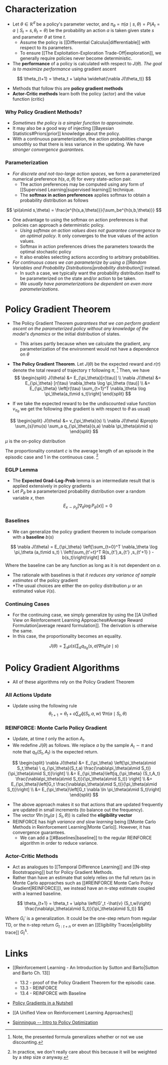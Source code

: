 # Characterization
* Let $\theta\in\mathbb{R}^d$ be a policy's parameter vector, and $\pi_\theta = \pi(a\mid s,\theta) = P(A_t=a\mid S_t=s, \theta_t = \theta)$ be the probability an action $a$ is taken given state $s$ and parameter $\theta$ at time $t$. 
	* Assume the policy is [[Differential Calculus|differentiable]] with respect to its parameters. 
	* To ensure [[The Exploitation-Exploration Trade-Off|exploration]], we generally require policies never become deterministic.
* The **performance** of a policy is calculated with respect to $J(\theta)$. *The goal is to maximize performance* using gradient ascent

$$
\theta_{t+1} = \theta_t + \alpha \widehat{\nabla J(\theta_t)}
$$

* Methods that follow this are **policy gradient methods**
* **Actor-Critic methods** learn both the policy (actor) and the value function (critic) 
### Why Policy Gradient Methods?
* *Sometimes the policy is a simpler function to approximate*.
* It may also be a good way of injecting [[Bayesian Statistics#Priors|prior]] knowledge about the policy.
* With a continuous parameterization, the action probabilities change smoothly so that there is less variance in the updating. We have *stronger convergence guarantees*. 
### Parameterization
* *For discrete and not-too-large action spaces*, we form a parameterized numerical preference $h(s,a,\theta)$ for every state-action pair.
	* The action preferences may be computed using any form of [[Supervised Learning|supervised learning]] technique.
	* The **softmax in action preferences** applies softmax to obtain a probability distribution as follows

$$
\pi(a\mid s,\theta) = \frac{e^{h(s,a,\theta)}}{\sum_be^{h(s,b,\theta)}}
$$

* One advantage to using the softmax  on action preferences is that policies can approach a deterministic policy.
	* *Using softmax on action values does not guarantee convergence to an optimal policy*. It only converges to the true values of the action values.
	* Softmax in action preferences drives the parameters towards the optimal stochastic policy
	* It also enables selecting actions according to arbitrary probabilities.
* *For continuous cases we can parameterize by using a [[Random Variables and Probability Distributions|probability distribution]]* instead.
	* In such a case, we typically want the probability distribution itself to be parameterized on the state  and/or action to be taken.
	* *We usually have parameterizations be dependent on even more parameterizations*.

# Policy Gradient Theorem
* The Policy Gradient Theorem *guarantees that we can perform gradient ascent on the parameterized policy without any knowledge of the model's dynamics* or the initial distribution of states.
	* This arises partly because when we calculate the gradient, any parameterization of the environment would not have a dependence on $\theta$

* **The Policy Gradient Theorem**. Let $J(\theta)$ be the expected reward and $r(\tau)$ denote the total reward of trajectory $\tau$ following $\pi$, [^2] Then, we have 
$$
\begin{split}
J(\theta) &= E_{\pi_\theta}[r(\tau)] \\ 
\nabla J(\theta) &=  E_{\pi_\theta} [r(\tau) \nabla_\theta \log \pi_\theta (\tau)] \\ 
&= E_{\pi_\theta} \left[r(\tau) \sum_{t=1}^T \nabla_\theta \log \pi_\theta(a_t\mid s_t)\right]
\end{split}
$$

* If we take the expected reward to be the undiscounted value function $v_{\pi_\theta}$ we get the following (the gradient is with respect to $\theta$ as usual)

$$
\begin{split}
J(\theta) &= v_{\pi_\theta}(s) \\ 
\nabla J(\theta) &\propto \sum_{s}\mu(s) \sum_a q_{\pi_\theta}(s,a) \nabla \pi_\theta(a\mid s)
\end{split}
$$

$\mu$ is the on-policy distribution

The proportionality constant $c$ is the average length of an episode in the episodic case and $1$ in the continuous case. [^1]

[^1]: In practice, we don't really care about this because it will be weighted by a step size $\alpha$ anyway.
[^2]: Note, the presented formula generalizes whether or not we use discounting.
### EGLP Lemma
* The **Expected Grad-Log-Prob** lemma is an intermediate result that is applied extensively in policy gradients
* Let $P_\theta$ be a parameterized probability distribution over a random variable $x$, then 
$$
E_{x\sim P_\theta} [\nabla_\theta \log P_\theta (x)] = 0
$$

### Baselines
* We can generalize the policy gradient theorem to include comparison with a **baseline** $b(s)$

$$
\nabla J(\theta) =  E_{\pi_\theta} \left[\sum_{t=0}^T \nabla_\theta \log \pi_\theta (a_t\mid s_t) \ \left(\sum_{t'=t}^T R(s_{t'},a_{t'} ,s_{t'+1} ) - b(s_t)\right)\right]
$$
Where the baseline can be any function as long as it is not dependent on $a$.
* The rationale with baselines is that *it reduces any variance of sample estimates* of the policy gradient
* *The usual choices are either the on-policy distribution $\mu$ or an estimated value $\hat{v}(s)$. 

### Continuing Cases
* For the continuing case, we simply generalize by using the [[A Unified View on Reinforcement Learning Approaches#Average Reward Formulation|average reward formulation]].  The derivation is otherwise the same. 
* In this case, the proportionality becomes an equality.

$$
J(\theta) = \sum_{s}\mu(s) \sum_a q_{\pi_\theta}(s,a) \nabla \pi_\theta(a\mid s)
$$

# Policy Gradient Algorithms
* All of these algorithms rely on the Policy Gradient Theorem
### All Actions Update
* Update using the following rule
$$
\theta_{t+1} = \theta_t +\alpha \sum_a \hat{q}(S_t,a,w)\ \nabla \pi(a\mid S_t,\theta)
$$
### REINFORCE: Monte Carlo Policy Gradient
* Update, at time $t$ only the action $A_t$.
* We redefine $J(\theta)$ as follows. We replace $a$ by the sample $A_t\sim \pi$ and note that $q_\pi(S_t,A_t)$ is the expected return.

$$
\begin{split}
\nabla J(\theta)
&= E_{\pi_\theta} \left[\pi_\theta(a\mid S_t,\theta) \ q_{\pi_\theta}(S_t,a) \frac{\nabla\pi_\theta(a\mid S_t)}{\pi_\theta(a\mid S_t)}\right] \\ 
&= E_{\pi_\theta}\left[q_{\pi_\theta} (S_t,A_t) \frac{\nabla\pi_\theta(a\mid S_t)}{\pi_\theta(a\mid S_t)} \right] \\ 
&= E_{\pi_\theta}\left[G_t \frac{\nabla\pi_\theta(a\mid S_t)}{\pi_\theta(a\mid S_t)}\right] \\
&= E_{\pi_\theta}\left[G_t \nabla \ln \pi_\theta(a\mid S_t)\right]
\end{split}
$$
* The above approach makes it so that actions that are updated frequently are updated in small increments (to balance out the frequency).
* The vector $\nabla \ln \left(\pi_\theta(a\mid S_t,\theta)\right)$ is called the **eligibility vector**
* REINFORCE has *high variance and slow learning* being [[Monte Carlo Methods in Reinforcement Learning|Monte Carlo]]. However, it has convergence guarantees.
	* We can add a [[#Baselines|baseline]] to the regular REINFORCE algorithm in order to reduce variance. 

### Actor-Critic Methods
* Act as analogues to [[Temporal Difference Learning]] and [[N-step Bootstrapping]] but for Policy Gradient Methods.
* Rather than have an estimate that solely relies on the full return (as in Monte Carlo approaches such as [[#REINFORCE Monte Carlo Policy Gradient|REINFORCE]]), we instead have an n-step estimate coupled with a learned baseline.

$$
\theta_{t+1} = \theta_t + \alpha \left(G'_t -\hat{v} (S_t,w)\right) \frac{\nabla\pi_\theta(a\mid S_t)}{\pi_\theta(a\mid S_t)}
$$

Where $G_t'$ is a generalization. It could be the one-step return from regular TD, or the n-step return $G_{t:t+n}$ or even an [[Eligibility Traces|eligibility trace]] $G_t^\lambda$. 


# Links
* [[Reinforcement Learning - An Introduction by Sutton and Barto|Sutton and Barto Ch. 13]]
	* 13.2 - proof of the Policy Gradient Theorem for the episodic case. 
	* 13.3 - REINFORCE
	* 13.4 - REINFORCE with Baseline

* [Policy Gradients in a Nutshell](https://towardsdatascience.com/policy-gradients-in-a-nutshell-8b72f9743c5d)
* [[A Unified View on Reinforcement Learning Approaches]]
* [Spinningup -- Intro to Policy Optimization](https://spinningup.openai.com/en/latest/spinningup/rl_intro3.html)